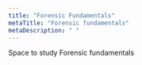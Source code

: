 ```yaml
---
title: "Forensic Fundamentals"
metaTitle: "Forensic fundamentals"
metaDescription: " "
---
```


Space to study Forensic fundamentals